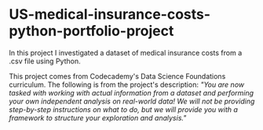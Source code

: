 # US-medical-insurance-costs-python-portfolio-project

In this project I investigated a dataset of medical insurance costs from a .csv file using Python.

This project comes from Codecademy's Data Science Foundations curriculum.  The following is from the project's description:  _"You are now tasked with working with actual information from a dataset and performing your own independent analysis on real-world data! We will not be providing step-by-step instructions on what to do, but we will provide you with a framework to structure your exploration and analysis."_
 
